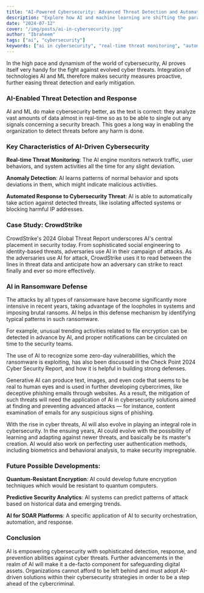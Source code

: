 ```yaml
---
title: "AI-Powered Cybersecurity: Advanced Threat Detection and Automated Response in 2024"
description: "Explore how AI and machine learning are shifting the paradigm in cybersecurity with real-time monitoring, anomaly detection, and automatic threat response. Learn how AI-driven solutions, compared to legacy methods, can much better help secure organizations' security measures from cyber threats."
date: "2024-07-12"
cover: "/img/posts/ai-in-cybersecurity.jpg"
author: "Ibraheem"
tags: ["ai", "cybersecurity"]
keywords: ["ai in cybersecurity", "real-time threat monitoring", "automated cybersecurity response", "ai security solutions"]
---
```


In the high pace and dynamism of the world of cybersecurity, AI proves itself very handy for the fight against evolved cyber threats. Integration of technologies AI and ML therefore makes security measures proactive, further easing threat detection and early mitigation.

### AI-Enabled Threat Detection and Response
AI and ML do make cybersecurity better, as the text is correct: they analyze vast amounts of data almost in real-time so as to be able to single out any signals concerning a security breach. This goes a long way in enabling the organization to detect threats before any harm is done.

### Key Characteristics of AI-Driven Cybersecurity

**Real-time Threat Monitoring**: The AI engine monitors network traffic, user behaviors, and system activities all the time for any slight deviation.

**Anomaly Detection**: AI learns patterns of normal behavior and spots deviations in them, which might indicate malicious activities.

**Automated Response to Cybersecurity Threat**: AI is able to automatically take action against detected threats, like isolating affected systems or blocking harmful IP addresses.

### Case Study: CrowdStrike
CrowdStrike's 2024 Global Threat Report underscores AI's central placement in security today. From sophisticated social engineering to identity-based threats, adversaries use AI in their campaign of attacks. As the adversaries use AI for attack, CrowdStrike uses it to read between the lines in threat data and anticipate how an adversary can strike to react finally and ever so more effectively.

### AI in Ransomware Defense
The attacks by all types of ransomware have become significantly more intensive in recent years, taking advantage of the loopholes in systems and imposing brutal ransoms. AI helps in this defense mechanism by identifying typical patterns in such ransomware.

For example, unusual trending activities related to file encryption can be detected in advance by AI, and proper notifications can be circulated on time to the security teams.

The use of AI to recognize some zero-day vulnerabilities, which the ransomware is exploiting, has also been discussed in the Check Point 2024 Cyber Security Report, and how it is helpful in building strong defenses.

Generative AI can produce text, images, and even code that seems to be real to human eyes and is used in further developing cybercrimes, like deceptive phishing emails through websites. As a result, the mitigation of such threats will need the application of AI in cybersecurity solutions aimed at finding and preventing advanced attacks — for instance, content examination of emails for any suspicious signs of phishing.

With the rise in cyber threats, AI will also evolve in playing an integral role in cybersecurity. In the ensuing years, AI could evolve with the possibility of learning and adapting against newer threats, and basically be its master's creation. AI would also work on perfecting user authentication methods, including biometrics and behavioral analysis, to make security impregnable. 

### Future Possible Developments:

**Quantum-Resistant Encryption**: AI could develop future encryption techniques which would be resistant to quantum computers.

**Predictive Security Analytics**: AI systems can predict patterns of attack based on historical data and emerging trends.

**AI for SOAR Platforms**: A specific application of AI to security orchestration, automation, and response.

### Conclusion
AI is empowering cybersecurity with sophisticated detection, response, and prevention abilities against cyber threats. Further advancements in the realm of AI will make it a de-facto component for safeguarding digital assets. Organizations cannot afford to be left behind and must adopt AI-driven solutions within their cybersecurity strategies in order to be a step ahead of the cybercriminal.
